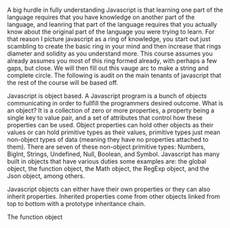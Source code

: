 A big hurdle in fully understanding Javascript is that learning one part of the language requires that you have knowledge on another part of the language, and leanring that part of the language requires that you actually know about the original part of the language you were trying to learn. For that reason I picture javascript as a ring of knowledge, you start out just scambling to create the basic ring in your mind and then increase that rings diameter and solidity as you understand more. This course assumes you already assumes you most of this ring formed already, with perhaps a few gaps, but close. We will then fill out this vauge arc to make a string and complete circle. The following is audit on the main tenants of javascript that the rest of the course will be based off.

Javascript is object based. A Javascript program is a bunch of objects communicating in order to fullfill the programmers desired outcome. What is an object? It is a collection of zero or more properties, a property being a single key to value pair, and a set of attributes that control how these properties can be used. Object properties can hold other objects as their values or can hold primitive types as their values, primitive types just mean non-object types of data (meaning they have no properties attached to them). There are seven of these non-object primitive types: Numbers, BigInt, Strings, Undefined, Null, Boolean, and Symbol. Javascript has many built in objects that have various duties some examples are: the global object, the function object, the Math object, the RegExp object, and the Json object, among others.

Javascript objects can either have their own properties or they can also inherit properties. Inherited properties come from other objects linked from top to bottom with a prototype inheritance chain.

The function object
